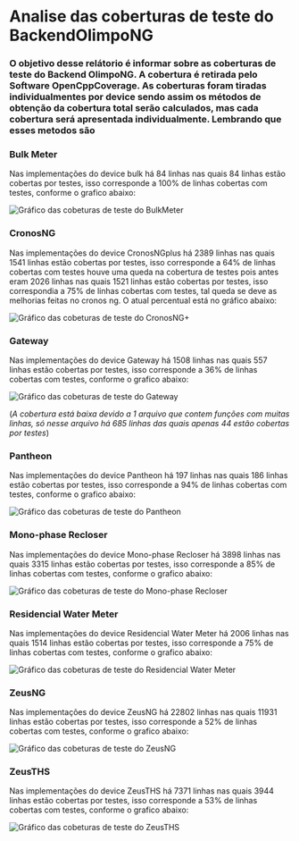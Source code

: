 # Analise das coberturas de teste do BackendOlimpoNG

### O objetivo desse relátorio é informar sobre as coberturas de teste do Backend OlimpoNG. A cobertura é retirada pelo Software OpenCppCoverage. As coberturas foram tiradas individualmentes por device sendo assim os métodos de obtenção da cobertura total serão calculados, mas cada cobertura será apresentada individualmente. Lembrando que esses metodos são 

### Bulk Meter
Nas implementações do device bulk há 84 linhas nas quais 84 linhas estão cobertas por testes, isso corresponde a 100% de linhas cobertas com testes, conforme o grafico abaixo:

![Gráfico das cobeturas de teste do BulkMeter](https://github.com/RaulSouza27/CoverageTestesBackendOlimpoNG/blob/main/Images/Bulkmeter.png)

### CronosNG
Nas implementações do device CronosNGplus há 2389 linhas nas quais 1541 linhas estão cobertas por testes, isso corresponde a 64% de linhas cobertas com testes houve uma queda na cobertura de testes pois antes eram 2026 linhas nas quais 1521 linhas estão cobertas por testes, isso correspondia a 75% de linhas cobertas com testes, tal queda se deve as melhorias feitas no cronos ng. O atual percentual está no gráfico abaixo:

![Gráfico das cobeturas de teste do CronosNG+](https://github.com/RaulSouza27/CoverageTestesBackendOlimpoNG/blob/main/Images/CronosNGmeter.png)

### Gateway
Nas implementações do device Gateway há 1508 linhas nas quais 557 linhas estão cobertas por testes, isso corresponde a 36% de linhas cobertas com testes, conforme o grafico abaixo:

![Gráfico das cobeturas de teste do Gateway](https://github.com/RaulSouza27/CoverageTestesBackendOlimpoNG/blob/main/Images/Gateway.png)

(_A cobertura está baixa devido a 1 arquivo que contem funções com muitas linhas, só nesse arquivo há 685 linhas das quais apenas 44 estão cobertas por testes_)

### Pantheon
Nas implementações do device Pantheon há 197 linhas nas quais 186 linhas estão cobertas por testes, isso corresponde a 94% de linhas cobertas com testes, conforme o grafico abaixo:

![Gráfico das cobeturas de teste do Pantheon](https://github.com/RaulSouza27/CoverageTestesBackendOlimpoNG/blob/main/Images/Pantheon.png)

### Mono-phase Recloser
Nas implementações do device Mono-phase Recloser há 3898 linhas nas quais 3315 linhas estão cobertas por testes, isso corresponde a 85% de linhas cobertas com testes, conforme o grafico abaixo:

![Gráfico das cobeturas de teste do Mono-phase Recloser](https://github.com/RaulSouza27/CoverageTestesBackendOlimpoNG/blob/main/Images/Recloser.png)

### Residencial Water Meter
Nas implementações do device Residencial Water Meter há 2006 linhas nas quais 1514 linhas estão cobertas por testes, isso corresponde a 75% de linhas cobertas com testes, conforme o grafico abaixo:

![Gráfico das cobeturas de teste do Residencial Water Meter](https://github.com/RaulSouza27/CoverageTestesBackendOlimpoNG/blob/main/Images/watermeter.png)

### ZeusNG
Nas implementações do device ZeusNG há 22802 linhas nas quais 11931 linhas estão cobertas por testes, isso corresponde a 52% de linhas cobertas com testes, conforme o grafico abaixo:

![Gráfico das cobeturas de teste do ZeusNG](https://github.com/RaulSouza27/CoverageTestesBackendOlimpoNG/blob/main/Images/ZeusNG.png)

### ZeusTHS
Nas implementações do device ZeusTHS há 7371 linhas nas quais 3944 linhas estão cobertas por testes, isso corresponde a 53% de linhas cobertas com testes, conforme o grafico abaixo:

![Gráfico das cobeturas de teste do ZeusTHS](https://github.com/RaulSouza27/CoverageTestesBackendOlimpoNG/blob/main/Images/ZeusTHS.png)